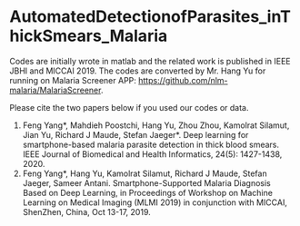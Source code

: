 # AutomatedDetectionofParasites_inThickSmears_Malaria

Codes are initially wrote in matlab and the related work is published in IEEE JBHI and MICCAI 2019. The codes are converted by Mr. Hang Yu for running on Malaria Screener APP: https://github.com/nlm-malaria/MalariaScreener.

Please cite the two papers below if you used our codes or data.
1. Feng Yang*, Mahdieh Poostchi, Hang Yu, Zhou Zhou, Kamolrat Silamut, Jian Yu, Richard J Maude, Stefan Jaeger*. Deep learning for smartphone-based malaria parasite detection in thick blood smears. IEEE Journal of Biomedical and Health Informatics, 24(5): 1427-1438, 2020.
2. Feng Yang*, Hang Yu, Kamolrat Silamut, Richard J Maude, Stefan Jaeger, Sameer Antani. Smartphone-Supported Malaria Diagnosis Based on Deep Learning, in Proceedings of Workshop on Machine Learning on Medical Imaging (MLMI 2019) in conjunction with MICCAI, ShenZhen, China, Oct 13-17, 2019.
